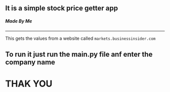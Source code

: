 ## It is a simple stock price getter app
##### Made By Me
-----------------------------
This gets the values from a website called `markets.businessinsider.com`
## To run it just run the main.py file anf enter the company name

# THAK YOU